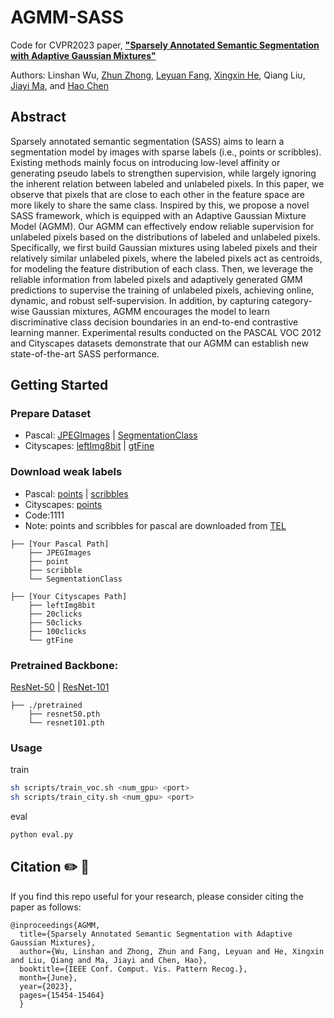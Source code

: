 # AGMM-SASS
Code for CVPR2023 paper, [**"Sparsely Annotated Semantic Segmentation with Adaptive Gaussian Mixtures"**](https://openaccess.thecvf.com/content/CVPR2023/papers/Wu_Sparsely_Annotated_Semantic_Segmentation_With_Adaptive_Gaussian_Mixtures_CVPR_2023_paper.pdf)

Authors: Linshan Wu, <a href="https://scholar.google.com/citations?user=nZizkQ0AAAAJ&hl">Zhun Zhong</a>, <a href="https://scholar.google.com/citations?hl=en&user=Gfa4nasAAAAJ">Leyuan Fang</a>, <a href="https://scholar.google.com/citations?hl=zh-CN&user=bHSKDuYAAAAJ">Xingxin He</a>, Qiang Liu, <a href="https://scholar.google.com/citations?hl=zh-CN&user=73trMQkAAAAJ">Jiayi Ma</a>, and <a href="https://scholar.google.com/citations?hl=en&user=Z_t5DjwAAAAJ">Hao Chen</a>

## Abstract
Sparsely annotated semantic segmentation (SASS) aims to learn a segmentation model by images with sparse labels (i.e., points or scribbles). Existing methods mainly focus on introducing low-level affinity or generating pseudo labels to strengthen supervision, while largely ignoring the inherent relation between labeled and unlabeled pixels. In this paper, we observe that pixels that are close to each other in the feature space are more likely to share the same
class. Inspired by this, we propose a novel SASS framework, which is equipped with an Adaptive Gaussian Mixture Model (AGMM). Our AGMM can effectively endow reliable supervision for unlabeled pixels based on the distributions of labeled and unlabeled pixels. Specifically, we first build Gaussian mixtures using labeled pixels and their relatively similar unlabeled pixels, where the labeled pixels act as centroids, for modeling the feature distribution of each class. Then, we leverage the reliable information from labeled pixels and adaptively generated GMM predictions to supervise the training of unlabeled pixels, achieving online, dynamic, and robust self-supervision. In addition, by capturing category-wise Gaussian mixtures, AGMM encourages the model to learn discriminative class decision boundaries in an end-to-end contrastive learning manner. Experimental results conducted on the PASCAL VOC 2012 and Cityscapes datasets demonstrate that our AGMM can establish new state-of-the-art SASS performance.

## Getting Started
### Prepare Dataset
- Pascal: [JPEGImages](http://host.robots.ox.ac.uk/pascal/VOC/voc2012/VOCtrainval_11-May-2012.tar) | [SegmentationClass](https://drive.google.com/file/d/1ikrDlsai5QSf2GiSUR3f8PZUzyTubcuF/view?usp=sharing)
- Cityscapes: [leftImg8bit](https://www.cityscapes-dataset.com/file-handling/?packageID=3) | [gtFine](https://drive.google.com/file/d/1E_27g9tuHm6baBqcA7jct_jqcGA89QPm/view?usp=sharing)

### Download weak labels
- Pascal: [points](https://pan.baidu.com/s/1CqyrS1XGcZh42jfF8FqUJg?pwd=1111) | [scribbles](https://pan.baidu.com/s/18lASrYxf4kHEtZ_Rn4FuAA?pwd=1111)
- Cityscapes: [points](https://pan.baidu.com/s/1527AVSxxXDw0jdNdi_vKag?pwd=1111)
- Code:1111
- Note: points and scribbles for pascal are downloaded from [TEL](https://github.com/megvii-research/TreeEnergyLoss)
```
├── [Your Pascal Path]
    ├── JPEGImages
    ├── point
    ├── scribble
    └── SegmentationClass
    
├── [Your Cityscapes Path]
    ├── leftImg8bit
    ├── 20clicks
    ├── 50clicks
    ├── 100clicks
    └── gtFine
```
### Pretrained Backbone:
[ResNet-50](https://drive.google.com/file/d/1mqUrqFvTQ0k5QEotk4oiOFyP6B9dVZXS/view?usp=sharing) | [ResNet-101](https://drive.google.com/file/d/1Rx0legsMolCWENpfvE2jUScT3ogalMO8/view?usp=sharing)
```
├── ./pretrained
    ├── resnet50.pth
    └── resnet101.pth
```

### Usage
train
```bash 
sh scripts/train_voc.sh <num_gpu> <port>
sh scripts/train_city.sh <num_gpu> <port>
```
eval
```bash 
python eval.py
```

## Citation ✏️ 📄
If you find this repo useful for your research, please consider citing the paper as follows:
```
@inproceedings{AGMM,
  title={Sparsely Annotated Semantic Segmentation with Adaptive Gaussian Mixtures},
  author={Wu, Linshan and Zhong, Zhun and Fang, Leyuan and He, Xingxin and Liu, Qiang and Ma, Jiayi and Chen, Hao},
  booktitle={IEEE Conf. Comput. Vis. Pattern Recog.},
  month={June},
  year={2023},
  pages={15454-15464}
  }
```

